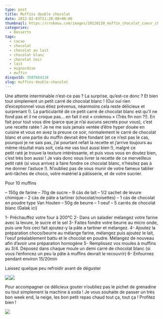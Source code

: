 ```yaml
---
type: post
title: Muffins double chocolat
date: 2012-02-03T21:20:00+00:00
thumbnail: https://crokmou.com/images/20120130_muffin_chocolat_coeur_chocolat_blanc_1.jpg
categories:
  - Desserts
tags:
  - cacao
  - chocolat
  - chocolat au lait
  - chocolat blanc
  - chocolat noir
  - lait
  - mignardise
  - muffin
disqusId: 3587684118
slug: muffins-double-chocolat
---
```


Une attente interminable n’est-ce pas ? La surprise, qu’est-ce donc ? Et bien tout simplement un petit carré de chocolat blanc ! (Oui oui rien d’exceptionnel vous étiez prévenus, néanmoins cela reste délicieux et surprenant !). La particularité de ce petit carré de chocolat blanc est qu’il ne fond pas et il ne croque pas… en fait il est « crokmou » (Très fin non ?!). En fait pour tout vous dire (parce que je n’ai aucuns secrets pour vous), c’est une recette ratée ! Je ne me suis jamais ventée d’être hyper douée en cuisine et vous en avez la preuve ce soir, normalement le carré de chocolat blanc et une partie du muffin devrait être fondant (et ce n’est pas le cas, pourquoi je ne sais pas, j’ai pourtant refait la recette et j’arrive toujours au même résultat mais soit, cela me vas tout aussi bien !), malgré ce petit raté je trouve la texture intéréssante, et puis vous vous en doutez bien, c’est très bon aussi ! Je vais donc vous livrer la recette de ce merveilleux petit raté (si vous arrivez à faire fondre ce chocolat blanc, n’hésitez pas à me donner l’astuce !). N’oubliez pas de vous munir de votre fameux tablier anti-tâches de choco, votre matériel à pâtisserie, et de votre sucrier.

Pour 10 muffins

– 150g de farine
– 70g de sucre
– 9 càs de lait
– 1/2 sachet de levure chimique
– 2 càs de pâte a tartiner (chocolat/noisettes)
– 1 càs de chocolat en poudre type Van Houten
– 50g de beurre
– 1 oeuf
– 5 carrés de chocolat blanc (Galak ici)

1- Préchauffez votre four à 200°C
2- Dans un saladier mélangez votre farine avec la levure, le sucre et le sel
3- Faites fondre votre beurre au micro onde, puis une fois ceci fait ajoutez-y la pâte a tartiner et mélangez.
4- Ajoutez la préparation choco/beurre au mélange farine, mélangez puis ajoutez le lait, l’oeuf préalablement battu et le chocolat en poudre. Mélangez de nouveau afin d’avoir une préparation homogène
5- Remplissez vos moules à muffins au 3/4\. Déposez dans chaque moule un demi carré de chocolat blanc (si vous l’enfoncez un peu la pâte à muffins devrait le recouvrir)
6- Enfournez pendant environ 15/20min

Laissez quelque peu refroidir avant de déguster

[![](http://4.bp.blogspot.com/-pwOMKQEVxDc/Tyw5aeqllCI/AAAAAAAABs4/6qQr_JQ8DtE/s400/_MG_9999.jpg)](http://4.bp.blogspot.com/-pwOMKQEVxDc/Tyw5aeqllCI/AAAAAAAABs4/6qQr_JQ8DtE/s1600/_MG_9999.jpg)[![](http://2.bp.blogspot.com/-1p87jyhRGC4/Tyw_ifxfd9I/AAAAAAAABtI/TYvI_oW3r6Y/s400/_MG_9991.jpg)](http://2.bp.blogspot.com/-1p87jyhRGC4/Tyw_ifxfd9I/AAAAAAAABtI/TYvI_oW3r6Y/s1600/_MG_9991.jpg)

Pour accompagner ce délicieux gouter n’oubliez pas le pichet de grenadine ou tout simplement la machine à soda ! Je vous souhaite de passer un très bon week end, la neige, les bon petit repas chaud tout ça, tout ça ! Profitez bien !

![](http://4.bp.blogspot.com/-2bLosyMFac4/TxhFg0sR2dI/AAAAAAAABec/Mzg1OnlXUmM/s1600/Signature+copie.jpg)